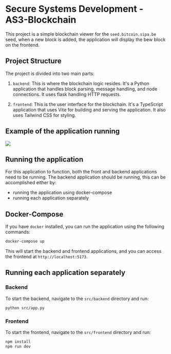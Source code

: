 # Secure Systems Development - AS3-Blockchain

This project is a simple blockchain viewer for the `seed.bitcoin.sipa.be` seed, when a new block is added, the application will display the bew block on the frontend.


## Project Structure

The project is divided into two main parts:

1. `backend`: This is where the blockchain logic resides. It's a Python application that handles block parsing, message handling, and node connections. It uses flask handling HTTP requests.

2. `frontend`: This is the user interface for the blockchain. It's a TypeScript application that uses Vite for building and serving the application. It also uses Tailwind CSS for styling.

## Example of the application running

![](https://github.com/1Solon/AS3-Blockchain/blob/origin/examples/example2.gif)

## Running the application

For this application to function, both the front and backend applications need to be running. The backend application should be running, this can be accomplished either by:

* running the application using docker-compose
* running each application separately

## Docker-Compose
If you have `docker` installed, you can run the application using the following commands:

```sh
docker-compose up
```

This will start the backend and frontend applications, and you can access the frontend at `http://localhost:5173`.

## Running each application separately

### Backend

To start the backend, navigate to the `src/backend` directory and run:

```sh
python src/app.py
```

### Frontend

To start the frontend, navigate to the `src/frontend` directory and run:

```sh
npm install
npm run dev
```
